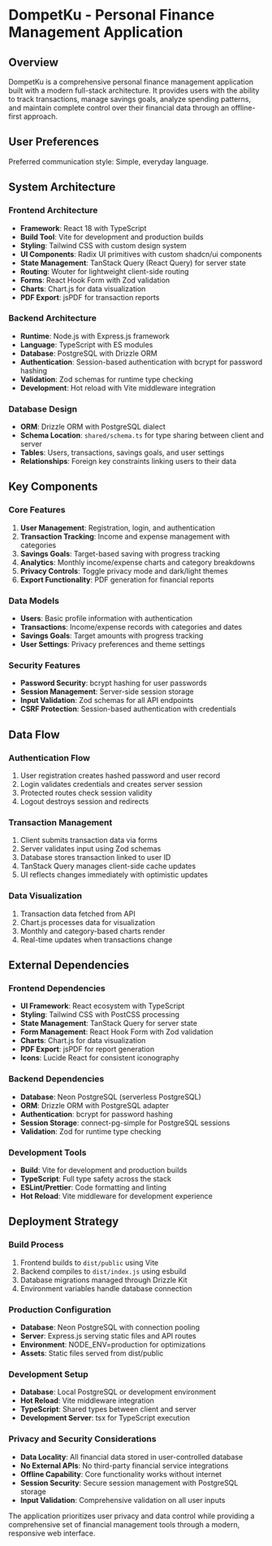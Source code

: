 # DompetKu - Personal Finance Management Application

## Overview

DompetKu is a comprehensive personal finance management application built with a modern full-stack architecture. It provides users with the ability to track transactions, manage savings goals, analyze spending patterns, and maintain complete control over their financial data through an offline-first approach.

## User Preferences

Preferred communication style: Simple, everyday language.

## System Architecture

### Frontend Architecture
- **Framework**: React 18 with TypeScript
- **Build Tool**: Vite for development and production builds
- **Styling**: Tailwind CSS with custom design system
- **UI Components**: Radix UI primitives with custom shadcn/ui components
- **State Management**: TanStack Query (React Query) for server state
- **Routing**: Wouter for lightweight client-side routing
- **Forms**: React Hook Form with Zod validation
- **Charts**: Chart.js for data visualization
- **PDF Export**: jsPDF for transaction reports

### Backend Architecture
- **Runtime**: Node.js with Express.js framework
- **Language**: TypeScript with ES modules
- **Database**: PostgreSQL with Drizzle ORM
- **Authentication**: Session-based authentication with bcrypt for password hashing
- **Validation**: Zod schemas for runtime type checking
- **Development**: Hot reload with Vite middleware integration

### Database Design
- **ORM**: Drizzle ORM with PostgreSQL dialect
- **Schema Location**: `shared/schema.ts` for type sharing between client and server
- **Tables**: Users, transactions, savings goals, and user settings
- **Relationships**: Foreign key constraints linking users to their data

## Key Components

### Core Features
1. **User Management**: Registration, login, and authentication
2. **Transaction Tracking**: Income and expense management with categories
3. **Savings Goals**: Target-based saving with progress tracking
4. **Analytics**: Monthly income/expense charts and category breakdowns
5. **Privacy Controls**: Toggle privacy mode and dark/light themes
6. **Export Functionality**: PDF generation for financial reports

### Data Models
- **Users**: Basic profile information with authentication
- **Transactions**: Income/expense records with categories and dates
- **Savings Goals**: Target amounts with progress tracking
- **User Settings**: Privacy preferences and theme settings

### Security Features
- **Password Security**: bcrypt hashing for user passwords
- **Session Management**: Server-side session storage
- **Input Validation**: Zod schemas for all API endpoints
- **CSRF Protection**: Session-based authentication with credentials

## Data Flow

### Authentication Flow
1. User registration creates hashed password and user record
2. Login validates credentials and creates server session
3. Protected routes check session validity
4. Logout destroys session and redirects

### Transaction Management
1. Client submits transaction data via forms
2. Server validates input using Zod schemas
3. Database stores transaction linked to user ID
4. TanStack Query manages client-side cache updates
5. UI reflects changes immediately with optimistic updates

### Data Visualization
1. Transaction data fetched from API
2. Chart.js processes data for visualization
3. Monthly and category-based charts render
4. Real-time updates when transactions change

## External Dependencies

### Frontend Dependencies
- **UI Framework**: React ecosystem with TypeScript
- **Styling**: Tailwind CSS with PostCSS processing
- **State Management**: TanStack Query for server state
- **Form Management**: React Hook Form with Zod validation
- **Charts**: Chart.js for data visualization
- **PDF Export**: jsPDF for report generation
- **Icons**: Lucide React for consistent iconography

### Backend Dependencies
- **Database**: Neon PostgreSQL (serverless PostgreSQL)
- **ORM**: Drizzle ORM with PostgreSQL adapter
- **Authentication**: bcrypt for password hashing
- **Session Storage**: connect-pg-simple for PostgreSQL sessions
- **Validation**: Zod for runtime type checking

### Development Tools
- **Build**: Vite for development and production builds
- **TypeScript**: Full type safety across the stack
- **ESLint/Prettier**: Code formatting and linting
- **Hot Reload**: Vite middleware for development experience

## Deployment Strategy

### Build Process
1. Frontend builds to `dist/public` using Vite
2. Backend compiles to `dist/index.js` using esbuild
3. Database migrations managed through Drizzle Kit
4. Environment variables handle database connection

### Production Configuration
- **Database**: Neon PostgreSQL with connection pooling
- **Server**: Express.js serving static files and API routes
- **Environment**: NODE_ENV=production for optimizations
- **Assets**: Static files served from dist/public

### Development Setup
- **Database**: Local PostgreSQL or development environment
- **Hot Reload**: Vite middleware integration
- **TypeScript**: Shared types between client and server
- **Development Server**: tsx for TypeScript execution

### Privacy and Security Considerations
- **Data Locality**: All financial data stored in user-controlled database
- **No External APIs**: No third-party financial service integrations
- **Offline Capability**: Core functionality works without internet
- **Session Security**: Secure session management with PostgreSQL storage
- **Input Validation**: Comprehensive validation on all user inputs

The application prioritizes user privacy and data control while providing a comprehensive set of financial management tools through a modern, responsive web interface.